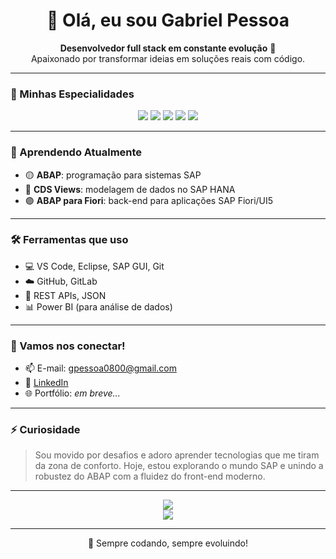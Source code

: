<h1 align="center">👋 Olá, eu sou Gabriel Pessoa</h1>

<p align="center">
  <b>Desenvolvedor full stack em constante evolução</b> 🚀 <br>
  Apaixonado por transformar ideias em soluções reais com código.
</p>

---

### 🧠 Minhas Especialidades

<div align="center">
  <img src="https://img.shields.io/badge/Python-3670A0?style=for-the-badge&logo=python&logoColor=white" />
  <img src="https://img.shields.io/badge/HTML5-E34F26?style=for-the-badge&logo=html5&logoColor=white" />
  <img src="https://img.shields.io/badge/CSS3-1572B6?style=for-the-badge&logo=css3&logoColor=white" />
  <img src="https://img.shields.io/badge/JavaScript-F7DF1E?style=for-the-badge&logo=javascript&logoColor=black" />
  <img src="https://img.shields.io/badge/Node.js-339933?style=for-the-badge&logo=nodedotjs&logoColor=white" />
</div>

---

### 🌱 Aprendendo Atualmente

- 🟡 **ABAP**: programação para sistemas SAP
- 🔵 **CDS Views**: modelagem de dados no SAP HANA
- 🟣 **ABAP para Fiori**: back-end para aplicações SAP Fiori/UI5

---

### 🛠️ Ferramentas que uso

- 💻 VS Code, Eclipse, SAP GUI, Git
- ☁️ GitHub, GitLab
- 🔗 REST APIs, JSON
- 📊 Power BI (para análise de dados)

---

### 🤝 Vamos nos conectar!

- 📫 E-mail: gpessoa0800@gmail.com  
- 💼 [LinkedIn]([https://www.linkedin.com/in/seu-perfil/](https://www.linkedin.com/in/gabriel-pessoa-5bb78b12a/))  
- 🌐 Portfólio: *em breve...*

---

### ⚡ Curiosidade

> Sou movido por desafios e adoro aprender tecnologias que me tiram da zona de conforto. Hoje, estou explorando o mundo SAP e unindo a robustez do ABAP com a fluidez do front-end moderno.

---

<p align="center">
  <img src="https://github-readme-stats.vercel.app/api?username=Pessoa1998&show_icons=true&theme=radical" />
  <br />
  <img src="https://github-readme-streak-stats.herokuapp.com/?user=Pessoa1998&theme=radical" />
</p>

---

<p align="center">
  🚀 Sempre codando, sempre evoluindo!
</p>

